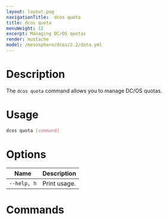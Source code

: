 ```yaml
---
layout: layout.pug
navigationTitle:  dcos quota
title: dcos quota
menuWeight: 12
excerpt: Managing DC/OS quotas
render: mustache
model: /mesosphere/dcos/2.2/data.yml
---
```


# Description

The `dcos quota` command allows you to manage DC/OS quotas.

# Usage

```bash
dcos quota [command]
```

# Options

| Name |  Description |
|-----------------|-------------|
| `--help, h`     |  Print usage. |


# Commands

